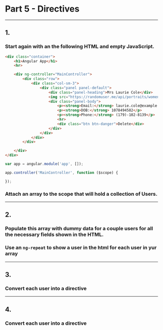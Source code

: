 # Part 5 - Directives
---
## 1.
### Start again with an the following HTML and empty JavaScript.

```html
<div class="container">
    <h1>Angular App</h1>
    <hr>

    <div ng-controller="MainController">
        <div class="row">
            <div class="col-sm-3">
                <div class="panel panel-default">
                    <div class="panel-heading">Mrs Laurie Cole</div>
                    <img src="https://randomuser.me/api/portraits/women/78.jpg" style="width: 100%">
                    <div class="panel-body">
                        <p><strong>Email:</strong> laurie.cole@example.com</p>
                        <p><strong>DOB:</strong> 1078494582</p>
                        <p><strong>Phone:</strong> (179)-102-8139</p>
                        <hr>
                        <div class="btn btn-danger">Delete</div>
                    </div>
                </div>
            </div>
        </div>

    </div>
</div>
```

```javascript
var app = angular.module('app', []);

app.controller('MainController', function ($scope) {

});
```

### Attach an array to the scope that will hold a collection of Users.
---
## 2.
### Populate this array with dummy data for a couple users for all the necessary fields shown in the HTML.
### Use an `ng-repeat` to show a user in the html for each user in yur array
---
## 3.
### Convert each user into a directive
---
## 4.
### Convert each user into a directive
